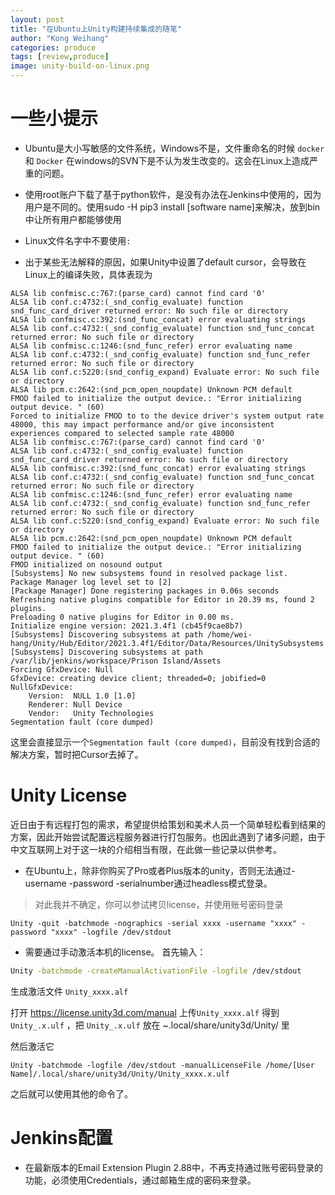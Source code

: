 ```yaml
---
layout: post
title: "在Ubuntu上Unity构建持续集成的随笔"
author: "Kong Weihang"
categories: produce
tags: [review,produce]
image: unity-build-on-linux.png
---
```


# 一些小提示
- Ubuntu是大小写敏感的文件系统，Windows不是，文件重命名的时候 `docker` 和 `Docker` 在windows的SVN下是不认为发生改变的。这会在Linux上造成严重的问题。

- 使用root账户下载了基于python软件，是没有办法在Jenkins中使用的，因为用户是不同的。使用sudo -H pip3 install [software name]来解决，放到bin中让所有用户都能够使用

- Linux文件名字中不要使用`:`

- 出于某些无法解释的原因，如果Unity中设置了default cursor，会导致在Linux上的编译失败，具体表现为
```
ALSA lib confmisc.c:767:(parse_card) cannot find card '0'
ALSA lib conf.c:4732:(_snd_config_evaluate) function snd_func_card_driver returned error: No such file or directory
ALSA lib confmisc.c:392:(snd_func_concat) error evaluating strings
ALSA lib conf.c:4732:(_snd_config_evaluate) function snd_func_concat returned error: No such file or directory
ALSA lib confmisc.c:1246:(snd_func_refer) error evaluating name
ALSA lib conf.c:4732:(_snd_config_evaluate) function snd_func_refer returned error: No such file or directory
ALSA lib conf.c:5220:(snd_config_expand) Evaluate error: No such file or directory
ALSA lib pcm.c:2642:(snd_pcm_open_noupdate) Unknown PCM default
FMOD failed to initialize the output device.: "Error initializing output device. " (60)
Forced to initialize FMOD to to the device driver's system output rate 48000, this may impact performance and/or give inconsistent experiences compared to selected sample rate 48000
ALSA lib confmisc.c:767:(parse_card) cannot find card '0'
ALSA lib conf.c:4732:(_snd_config_evaluate) function snd_func_card_driver returned error: No such file or directory
ALSA lib confmisc.c:392:(snd_func_concat) error evaluating strings
ALSA lib conf.c:4732:(_snd_config_evaluate) function snd_func_concat returned error: No such file or directory
ALSA lib confmisc.c:1246:(snd_func_refer) error evaluating name
ALSA lib conf.c:4732:(_snd_config_evaluate) function snd_func_refer returned error: No such file or directory
ALSA lib conf.c:5220:(snd_config_expand) Evaluate error: No such file or directory
ALSA lib pcm.c:2642:(snd_pcm_open_noupdate) Unknown PCM default
FMOD failed to initialize the output device.: "Error initializing output device. " (60)
FMOD initialized on nosound output
[Subsystems] No new subsystems found in resolved package list.
Package Manager log level set to [2]
[Package Manager] Done registering packages in 0.06s seconds
Refreshing native plugins compatible for Editor in 20.39 ms, found 2 plugins.
Preloading 0 native plugins for Editor in 0.00 ms.
Initialize engine version: 2021.3.4f1 (cb45f9cae8b7)
[Subsystems] Discovering subsystems at path /home/wei-hang/Unity/Hub/Editor/2021.3.4f1/Editor/Data/Resources/UnitySubsystems
[Subsystems] Discovering subsystems at path /var/lib/jenkins/workspace/Prison Island/Assets
Forcing GfxDevice: Null
GfxDevice: creating device client; threaded=0; jobified=0
NullGfxDevice:
    Version:  NULL 1.0 [1.0]
    Renderer: Null Device
    Vendor:   Unity Technologies
Segmentation fault (core dumped)
```
这里会直接显示一个`Segmentation fault (core dumped)`，目前没有找到合适的解决方案，暂时把Cursor去掉了。


# Unity License

近日由于有远程打包的需求，希望提供给策划和美术人员一个简单轻松看到结果的方案，因此开始尝试配置远程服务器进行打包服务。也因此遇到了诸多问题，由于中文互联网上对于这一块的介绍相当有限，在此做一些记录以供参考。

- 在Ubuntu上，除非你购买了Pro或者Plus版本的unity，否则无法通过-username -password -serialnumber通过headless模式登录。
> 对此我并不确定，你可以参试拷贝license，并使用账号密码登录
```
Unity -quit -batchmode -nographics -serial xxxx -username "xxxx" -password "xxxx" -logfile /dev/stdout
```



- 需要通过手动激活本机的license。
首先输入：

```bash
Unity -batchmode -createManualActivationFile -logfile /dev/stdout
```
生成激活文件 `Unity_xxxx.alf`

打开 https://license.unity3d.com/manual 上传`Unity_xxxx.alf` 得到 `Unity_.x.ulf` ，把 `Unity_.x.ulf` 放在  ~.local/share/unity3d/Unity/ 里

然后激活它

```
Unity -batchmode -logfile /dev/stdout -manualLicenseFile /home/[User Name]/.local/share/unity3d/Unity/Unity_xxxx.x.ulf

```

之后就可以使用其他的命令了。


# Jenkins配置
- 在最新版本的Email Extension Plugin 2.88中，不再支持通过账号密码登录的功能，必须使用Credentials，通过邮箱生成的密码来登录。
